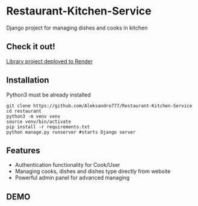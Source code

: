 # Restaurant-Kitchen-Service

Django project for managing dishes and cooks in kitchen

## Check it out!

[Library project deployed to Render](https://restaurant-kitchen-service-b3o3.onrender.com/)

## Installation

Python3 must be already installed

```shell 
git clone https://github.com/Aleksandro777/Restaurant-Kitchen-Service
cd restaurant
python3 -m venv venv
source venv/bin/activate
pip install -r requirements.txt 
python manage.py runserver #starts Django server
```

## Features

* Authentication functionality for Cook/User
* Managing cooks, dishes and dishes type directly from website
* Powerful admin panel for advanced managing 

## DEMO

